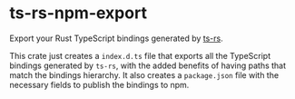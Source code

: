 # ts-rs-npm-export

Export your Rust TypeScript bindings generated by [ts-rs](https://crates.io/crates/ts-rs).

This crate just creates a `index.d.ts` file that exports all the TypeScript bindings generated by `ts-rs`, with the added benefits of having paths that match the bindings hierarchy. It also creates a `package.json` file with the necessary fields to publish the bindings to npm.
